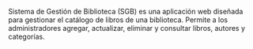 Sistema de Gestión de Biblioteca (SGB) es una aplicación web diseñada para gestionar el catálogo de libros de una biblioteca. Permite a los administradores agregar, actualizar, eliminar y consultar libros, autores y categorías.
